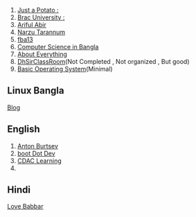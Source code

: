 1.  [Just a Potato :](https://www.youtube.com/watch?v=G80eUFUExrg&list=PL9aZtK5kh5WdJKy1ZuoGp-6R3gn36841-)
2.  [Brac University :](https://www.youtube.com/watch?v=tBVWKGBAeQ8&list=PLJW6cU20q-SNCeRTbz3gOO6MMJb5C3tNO)
3. [Ariful Abir ](https://www.youtube.com/@arifulabir9363/playlists)
4. [Narzu Tarannum ](https://www.youtube.com/@NarzuTarannum/playlists)
5. [fba13](https://www.youtube.com/watch?v=tBVWKGBAeQ8&list=PLJW6cU20q-SNCeRTbz3gOO6MMJb5C3tNO)
6. [ Computer Science in Bangla ](https://www.youtube.com/@csebangla/playlists)
7. [ About Everything ](https://www.youtube.com/@abouteverything1833/playlists)
8. [DhSirClassRoom](https://www.youtube.com/@dhsirsclassroom/search?query=OS)(Not Completed , Not organized , But good)
9. [Basic Operating System](https://www.youtube.com/watch?v=0uw9tcRBV5A&list=PLkOyyd21mu3b8kzF3xAU5wFTjmWSVGPkl)(Minimal)

## Linux Bangla 
[Blog ](https://medium.com/@rkfarhansadik/%E0%A6%A8%E0%A6%A4%E0%A7%81%E0%A6%A8%E0%A6%A6%E0%A7%87%E0%A6%B0-%E0%A6%9C%E0%A6%A8%E0%A7%8D%E0%A6%AF-%E0%A6%B2%E0%A6%BF%E0%A6%A8%E0%A6%BE%E0%A6%95%E0%A7%8D%E0%A6%B8-%E0%A6%B2%E0%A6%BE%E0%A6%B0%E0%A7%8D%E0%A6%A8%E0%A6%BF%E0%A6%82-%E0%A6%97%E0%A6%BE%E0%A6%87%E0%A6%A1-b4f2446634e5)


## English 
1. [ Anton Burtsev ](https://www.youtube.com/@AntonBurtsev/playlists)
2. [boot Dot Dev](https://www.youtube.com/@bootdotdev/videos)
3. [CDAC Learning](https://www.youtube.com/@CDACLearning/playlists)
4. 


## Hindi
[Love Babbar](https://www.youtube.com/watch?v=_TpOHMCODXo&list=PLDzeHZWIZsTr3nwuTegHLa2qlI81QweYG)
